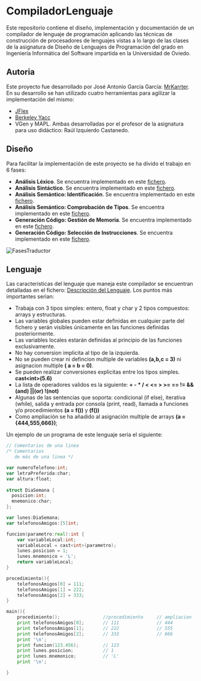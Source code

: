 # CompiladorLenguaje #

Este repositorio contiene el diseño, implementación y documentación de un compilador de lenguaje de programación aplicando las técnicas de construcción de procesadores de lenguajes vistas a lo largo de las clases de la asignatura de Diseño de Lenguajes de Programación del grado en Ingeniería Informática del Software impartida en la Universidad de Oviedo.

## Autoria ##

Este proyecto fue desarrollado por José Antonio García García: [MrKarrter](https://github.com/MrKarrter). En su desarrollo se han utilizado cuatro herramientas para agilizar la implementación del mismo: 
- [JFlex](http://www.jflex.de/)
- [Berkeley Yacc](http://byaccj.sourceforge.net/)
- VGen y MAPL. Ambas desarrolladas por el profesor de la asignatura para uso didáctico: Raúl Izquierdo Castanedo.

## Diseño ##

Para facilitar la implementación de este proyecto se ha divido el trabajo en 6 fases: 
- **Análisis Léxico**. Se encuentra implementado en este [fichero](https://github.com/MrKarrter/CompiladorLenguaje/blob/master/src/sintactico/lexico.l).
- **Análisis Sintáctico**. Se encuentra implementado en este [fichero](https://github.com/MrKarrter/CompiladorLenguaje/blob/master/src/sintactico/sintac.y).
- **Análisis Semántico: Identificación**. Se encuentra implementado en este [fichero](https://github.com/MrKarrter/CompiladorLenguaje/blob/master/src/semantico/Identificacion.java).
- **Análisis Semántico: Comprobación de Tipos**. Se encuentra implementado en este [fichero](https://github.com/MrKarrter/CompiladorLenguaje/blob/master/src/semantico/ComprobacionDeTipos.java).
- **Generación Código: Gestión de Memoria**. Se encuentra implementado en este [fichero](https://github.com/MrKarrter/CompiladorLenguaje/blob/master/src/generacionDeCodigo/GestionDeMemoria.java).
- **Generación Código: Selección de Instrucciones**. Se encuentra implementado en este [fichero](https://github.com/MrKarrter/CompiladorLenguaje/blob/master/src/generacionDeCodigo/SeleccionDeInstrucciones.java).

![FasesTraductor](https://github.com/MrKarrter/CompiladorLenguaje/blob/master/Archivos_Documentacion/Fases%20Traductor.png)

## Lenguaje ##

Las caracteristicas del lenguaje que maneja este compilador se encuentran detalladas en el fichero: [Descripción del Lenguaje](https://github.com/MrKarrter/CompiladorLenguaje/blob/master/Archivos_Documentacion/Descripcion%20del%20Lenguaje.pdf). Los puntos más importantes serian:
 - Trabaja con 3 tipos simples: entero, float y char y 2 tipos compuestos: arrays y estructuras.
 - Las variables globales pueden estar definidas en cualquier parte del fichero y serán visibles únicamente en las funciones definidas posteriormente.
 - Las variables locales estarán definidas al principio de las funciones exclusivamente.
 - No hay conversion implicita al tipo de la izquierda.
 - No se pueden crear ni defincion multiple de variables **(a,b,c = 3)** ni asignacion multiple **( a = b = 0)**.
 - Se pueden realizar conversiones explicitas entre los tipos simples. **cast\<int>(5.6)**
 - La lista de operadores validos es la siguiente: **+ - * / < <= > >= == != &&(and) ||(or) !(not)**
 - Algunas de las sentencias que soporta: condicional (if else), iterativa (while), salida y entrada por consola (print, read), llamada a funciones y/o procedimientos **(a = f())** y **(f())**
 - Como ampliación se ha añadido al asignación multiple de arrays **(a = {444,555,666})**;

Un ejemplo de un programa de este lenguaje seria el siguiente:
```go
// Comentarios de una linea
/* Comentarios
   de más de una linea */

var numeroTelefono:int;
var letraPreferida:char;
var altura:float;
   
struct DiaSemana { 
  posicion:int;
  mnemonico:char;
};

var lunes:DiaSemana;
var telefonosAmigos:[5]int;

funcion(parametro:real):int {
	var variableLocal:int;
	variableLocal = cast<int>(parametro);
	lunes.posicion = 1;
	lunes.mnemonico = 'L';
	return variableLocal;
}

procedimiento(){
	telefonosAmigos[0] = 111;
	telefonosAmigos[1] = 222;
	telefonosAmigos[2] = 333;
}

main(){	
	procedimiento();				//procedimiento		// ampliacion
	print telefonosAmigos[0];		// 111				// 444
	print telefonosAmigos[1];		// 222				// 555
	print telefonosAmigos[2];		// 333				// 666
	print '\n';
	print funcion(123.456);			// 123
	print lunes.posicion;			// 1
	print lunes.mnemonico;			// 'L'
	print '\n';

}
```
